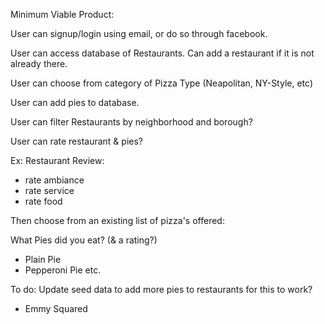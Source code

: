 Minimum Viable Product:

User can signup/login using email, or do so through facebook.

User can access database of Restaurants. Can add a restaurant if it is not already there.

User can choose from category of Pizza Type (Neapolitan, NY-Style, etc)

User can add pies to database.

User can filter Restaurants by neighborhood and borough?

User can rate restaurant & pies?



Ex:
Restaurant Review:

- rate ambiance
- rate service
- rate food

Then choose from an existing list of pizza's offered:

What Pies did you eat? (& a rating?)

- Plain Pie
- Pepperoni Pie etc.


To do:
Update seed data to add more pies to restaurants for this to work?


- Emmy Squared 
